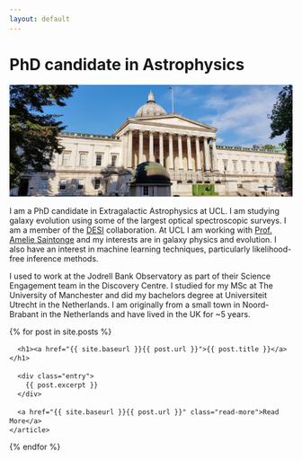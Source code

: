 ```yaml
---
layout: default
---
```


# PhD candidate in Astrophysics

![alt text](./images/UCL_portico.jpg)

I am a PhD candidate in Extragalactic Astrophysics at UCL. I am studying galaxy evolution using some of the largest optical spectroscopic surveys. I am a member of the [DESI](https://www.desi.lbl.gov/) collaboration. At UCL I am working with [Prof. Amelie Saintonge](http://www.star.ucl.ac.uk/~amelie/) and my interests are in galaxy physics and evolution. I also have an interest in machine learning techniques, particularly likelihood-free inference methods.

I used to work at the Jodrell Bank Observatory as part of their Science Engagement team in the Discovery Centre. I studied for my MSc at The University of Manchester and did my bachelors degree at Universiteit Utrecht in the Netherlands. I am originally from a small town in Noord-Brabant in the Netherlands and have lived in the UK for ~5 years.

<div class="posts">
  {% for post in site.posts %}
    <article class="post">

      <h1><a href="{{ site.baseurl }}{{ post.url }}">{{ post.title }}</a></h1>

      <div class="entry">
        {{ post.excerpt }}
      </div>

      <a href="{{ site.baseurl }}{{ post.url }}" class="read-more">Read More</a>
    </article>
  {% endfor %}
</div>
